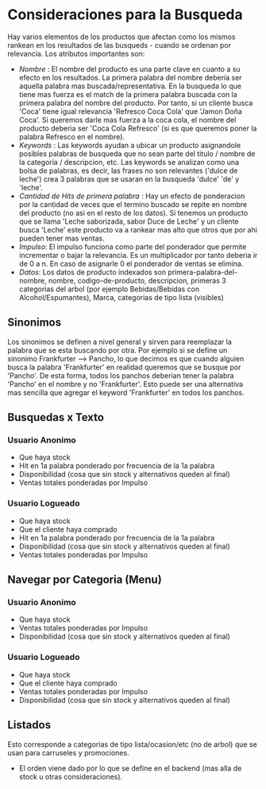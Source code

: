 # Consideraciones para la Busqueda

Hay varios elementos de los productos que afectan como los mismos rankean en los resultados de las busqueds - cuando se ordenan por relevancia.
Los atributos importantes son:

- *Nombre* : El nombre del producto es una parte clave en cuanto a su efecto en los resultados. La primera palabra del nombre deberia ser aquella palabra mas buscada/representativa. En la busqueda lo que tiene mas fuerza es el match de la primera palabra buscada con la primera palabra del nombre del producto. Por tanto, si un cliente busca 'Coca' tiene igual relevancia 'Refresco Coca Cola' que 'Jamon Doña Coca'. Si queremos darle mas fuerza a la coca cola, el nombre del producto deberia ser 'Coca Cola Refresco' (si es que queremos poner la palabra Refresco en el nombre). 
- *Keywords* : Las keywords ayudan a ubicar un producto asignandole posibles palabras de busqueda que no sean parte del titulo / nombre de la categoria / descripcion, etc. Las keywords se analizan como una bolsa de palabras, es decir, las frases no son relevantes ('dulce de leche') crea 3 palabras que se usaran en la busqueda 'dulce' 'de' y 'leche'. 
- *Cantidad de Hits de primera palabra* : Hay un efecto de ponderacion por la cantidad de veces que el termino buscado se repite en nombre del producto (no asi en el resto de los datos). Si tenemos un producto que se llama 'Leche saborizada, sabor Duce de Leche' y un cliente busca 'Leche' este producto va a rankear mas alto que otros que por ahi pueden tener mas ventas.
- *Impulso*: El impulso funciona como parte del ponderador que permite incrementar o bajar la relevancia. Es un multiplicador por tanto deberia ir de 0 a n.  En caso de asignarle 0 el ponderador de ventas se elimina.
- *Datos*: Los datos de producto indexados son primera-palabra-del-nombre, nombre, codigo-de-producto, descripcion, primeras 3 categorias del arbol (por ejemplo Bebidas/Bebidas con Alcohol/Espumantes), Marca, categorias de tipo lista (visibles) 
 
## Sinonimos
Los sinonimos se definen a nivel general y sirven para reemplazar la palabra que se esta buscando por otra. Por ejemplo si se define un sinonimo Frankfurter --> Pancho, lo que decimos es que cuando alguien busca la palabra 'Frankfurter' en realidad queremos que se busque por 'Pancho'. De esta forma, todos los panchos deberian tener la palabra 'Pancho' en el nombre y no 'Frankfurter'. Esto puede ser una alternativa mas sencilla que agregar el keyword 'Frankfurter' en todos los panchos. 
 
## Busquedas x Texto
### Usuario Anonimo
- Que haya stock
- Hit en 1a palabra ponderado por frecuencia de la 1a palabra
- Disponibilidad (cosa que sin stock y alternativos queden al final)
- Ventas totales ponderadas por Impulso

### Usuario Logueado
- Que haya stock
- Que el cliente haya comprado
- Hit en 1a palabra ponderado por frecuencia de la 1a palabra
- Disponibilidad (cosa que sin stock y alternativos queden al final)
- Ventas totales ponderadas por Impulso

## Navegar por Categoria (Menu)
### Usuario Anonimo
- Que haya stock
- Ventas totales ponderadas por Impulso
- Disponibilidad (cosa que sin stock y alternativos queden al final)

### Usuario Logueado
- Que haya stock
- Que el cliente haya comprado
- Ventas totales ponderadas por Impulso
- Disponibilidad (cosa que sin stock y alternativos queden al final)

## Listados
Esto corresponde a categorias de tipo lista/ocasion/etc (no de arbol) que se usan para carruseles y promociones.
- El orden viene dado por lo que se define en el backend (mas alla de stock u otras consideraciones).


